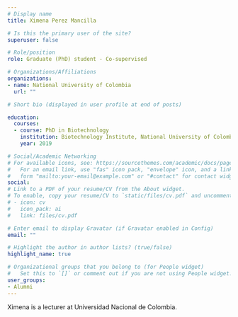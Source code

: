 ```yaml
---
# Display name
title: Ximena Perez Mancilla

# Is this the primary user of the site?
superuser: false

# Role/position
role: Graduate (PhD) student - Co-supervised

# Organizations/Affiliations
organizations:
- name: National University of Colombia
  url: ""

# Short bio (displayed in user profile at end of posts)

education:
  courses:
  - course: PhD in Biotechnology
    institution: Biotechnology Institute, National University of Colombia, Bogotá, Colombia
    year: 2019

# Social/Academic Networking
# For available icons, see: https://sourcethemes.com/academic/docs/page-builder/#icons
#   For an email link, use "fas" icon pack, "envelope" icon, and a link in the
#   form "mailto:your-email@example.com" or "#contact" for contact widget.
social:
# Link to a PDF of your resume/CV from the About widget.
# To enable, copy your resume/CV to `static/files/cv.pdf` and uncomment the lines below.
# - icon: cv
#   icon_pack: ai
#   link: files/cv.pdf

# Enter email to display Gravatar (if Gravatar enabled in Config)
email: ""

# Highlight the author in author lists? (true/false)
highlight_name: true

# Organizational groups that you belong to (for People widget)
#   Set this to `[]` or comment out if you are not using People widget.
user_groups:
- Alumni
---
```

Ximena is a lecturer at Universidad Nacional de Colombia.
